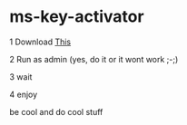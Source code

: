 # ms-key-activator


1 Download [This](/Activator.cmd)

2 Run as admin (yes, do it or it wont work ;-;)

3 wait

4 enjoy


be cool and do cool stuff
